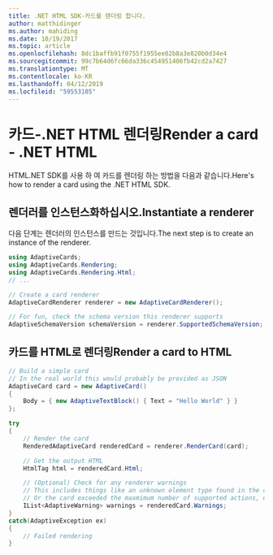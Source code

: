 ```yaml
---
title: .NET HTML SDK-카드를 렌더링 합니다.
author: matthidinger
ms.author: mahiding
ms.date: 10/19/2017
ms.topic: article
ms.openlocfilehash: 8dc1baffb91f0755f1955ee02b8a3e820b0d34e4
ms.sourcegitcommit: 99c7b64d6fc66da336c454951406fb42cd2a7427
ms.translationtype: MT
ms.contentlocale: ko-KR
ms.lasthandoff: 04/12/2019
ms.locfileid: "59553105"
---
```

# <a name="render-a-card---net-html"></a><span data-ttu-id="fc358-102">카드-.NET HTML 렌더링</span><span class="sxs-lookup"><span data-stu-id="fc358-102">Render a card - .NET HTML</span></span>

<span data-ttu-id="fc358-103">HTML.NET SDK를 사용 하 여 카드를 렌더링 하는 방법을 다음과 같습니다.</span><span class="sxs-lookup"><span data-stu-id="fc358-103">Here's how to render a card using the .NET HTML SDK.</span></span>

## <a name="instantiate-a-renderer"></a><span data-ttu-id="fc358-104">렌더러를 인스턴스화하십시오.</span><span class="sxs-lookup"><span data-stu-id="fc358-104">Instantiate a renderer</span></span>

<span data-ttu-id="fc358-105">다음 단계는 렌더러의 인스턴스를 만드는 것입니다.</span><span class="sxs-lookup"><span data-stu-id="fc358-105">The next step is to create an instance of the renderer.</span></span> 

```csharp
using AdaptiveCards;
using AdaptiveCards.Rendering;
using AdaptiveCards.Rendering.Html;
// ... 

// Create a card renderer
AdaptiveCardRenderer renderer = new AdaptiveCardRenderer();

// For fun, check the schema version this renderer supports
AdaptiveSchemaVersion schemaVersion = renderer.SupportedSchemaVersion; // 1.0
```

## <a name="render-a-card-to-html"></a><span data-ttu-id="fc358-106">카드를 HTML로 렌더링</span><span class="sxs-lookup"><span data-stu-id="fc358-106">Render a card to HTML</span></span>

```csharp
// Build a simple card
// In the real world this would probably be provided as JSON
AdaptiveCard card = new AdaptiveCard()
{
    Body = { new AdaptiveTextBlock() { Text = "Hello World" } }
};

try
{
    // Render the card
    RenderedAdaptiveCard renderedCard = renderer.RenderCard(card);

    // Get the output HTML 
    HtmlTag html = renderedCard.Html;

    // (Optional) Check for any renderer warnings
    // This includes things like an unknown element type found in the card
    // Or the card exceeded the maxmimum number of supported actions, etc
    IList<AdaptiveWarning> warnings = renderedCard.Warnings;
}
catch(AdaptiveException ex)
{
    // Failed rendering
}
```
